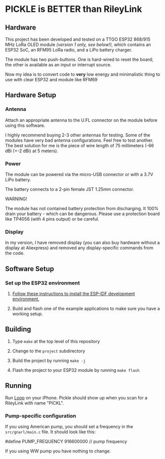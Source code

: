 # PICKLE is BETTER than RileyLink


## Hardware

This project has been developed and tested on
a TTGO ESP32 868/915 MHz LoRa OLED module *(version 1 only, see below!),*
which contains an ESP32 SoC, an RFM95 LoRa radio, and a LiPo battery charger.

The module has two push-buttons.
One is hard-wired to reset the board;
the other is available as an input or interrupt source.

Now my idea is to convert code to **very** low energy and minimalistic thing to use with clear ESP32 and module like RFM69


## Hardware Setup

### Antenna

Attach an appropriate antenna to the U.FL connector on the module
before using this software.

I highly recommend buying 2-3 other antennas for testing. Some of the modules have very bad antenna configurations. Feel free to test another. The best solution for me is the piece of wire length of 75 millimeters (-66 dBi (+-2 dBi) at 5 meters).

### Power

The module can be powered via the micro-USB connector or with a 3.7V
LiPo battery.

The battery connects to a 2-pin female JST 1.25mm connector.

WARNING!

The module has not contained battery protection from discharging. It 100% drain your battery - which can be dangerous. Please use a protection board like TP4056 (with 4 pins output) or be careful.

### Display

In my version, I have removed display (you can also buy hardware without a display at Aliexpress) and removed any display-specific commands from the code.


## Software Setup

### Set up the ESP32 environment

1. [Follow these instructions to install the ESP-IDF development environment.](https://docs.espressif.com/projects/esp-idf/en/latest/get-started/index.html#installation-step-by-step)

1. Build and flash one of the example applications to make sure you have a working setup.

## Building

1. Type `make` at the top level of this repository

1. Change to the `project` subdirectory

1. Build the project by running `make -j`

1. Flash the project to your ESP32 module by running `make flash`

## Running

Run [Loop](https://loopkit.github.io/loopdocs/) on your iPhone.
Pickle should show up when you scan for a RileyLink with name "PICKL".


### Pump-specific configuration

If you using American pump, you should set a frequency in the `src/gnarl/main.c` file.
It should look like this:

 #define PUMP_FREQUENCY 916600000 // pump frequency

 If you using WW pump you have nothing to change.


